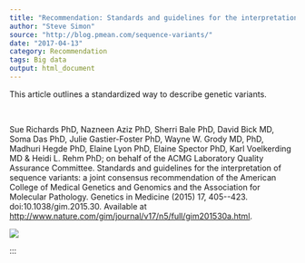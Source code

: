```yaml
---
title: "Recommendation: Standards and guidelines for the interpretation of sequence variants"
author: "Steve Simon"
source: "http://blog.pmean.com/sequence-variants/"
date: "2017-04-13"
category: Recommendation
tags: Big data
output: html_document
---
```


This article outlines a standardized way to describe genetic variants.



<!---More--->

 

Sue Richards PhD, Nazneen Aziz PhD, Sherri Bale PhD, David Bick MD, Soma
Das PhD, Julie Gastier-Foster PhD, Wayne W. Grody MD, PhD, Madhuri Hegde
PhD, Elaine Lyon PhD, Elaine Spector PhD, Karl Voelkerding MD & Heidi L.
Rehm PhD; on behalf of the ACMG Laboratory Quality Assurance Committee.
Standards and guidelines for the interpretation of sequence variants: a
joint consensus recommendation of the American College of Medical
Genetics and Genomics and the Association for Molecular Pathology.
Genetics in Medicine (2015) 17, 405--423. doi:10.1038/gim.2015.30.
Available at
<http://www.nature.com/gim/journal/v17/n5/full/gim201530a.html>.

![](../../../images/sequence-variants01.png)


:::


